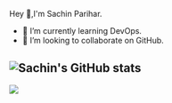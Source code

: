 Hey 👋,I'm Sachin Parihar.

- 🌱 I’m currently learning DevOps.
- 👯 I’m looking to collaborate on GitHub.


![Sachin's GitHub stats](https://github-readme-stats.vercel.app/api?username=sachinparihar&show_icons=true&theme=tokyonight)
---
![](https://komarev.com/ghpvc/?username=sachinparihar&color=blue)

